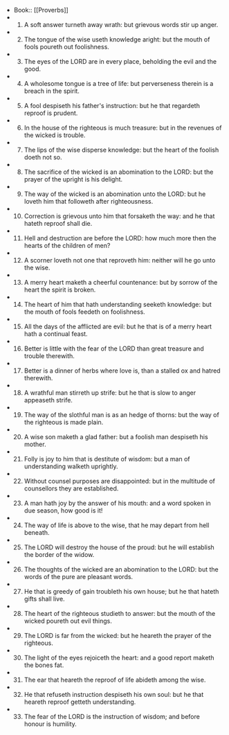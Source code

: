 - Book:: [[Proverbs]]
- 1. A soft answer turneth away wrath: but grievous words stir up anger.
- 2. The tongue of the wise useth knowledge aright: but the mouth of fools poureth out foolishness.
- 3. The eyes of the LORD are in every place, beholding the evil and the good.
- 4. A wholesome tongue is a tree of life: but perverseness therein is a breach in the spirit.
- 5. A fool despiseth his father's instruction: but he that regardeth reproof is prudent.
- 6. In the house of the righteous is much treasure: but in the revenues of the wicked is trouble.
- 7. The lips of the wise disperse knowledge: but the heart of the foolish doeth not so.
- 8. The sacrifice of the wicked is an abomination to the LORD: but the prayer of the upright is his delight.
- 9. The way of the wicked is an abomination unto the LORD: but he loveth him that followeth after righteousness.
- 10. Correction is grievous unto him that forsaketh the way: and he that hateth reproof shall die.
- 11. Hell and destruction are before the LORD: how much more then the hearts of the children of men?
- 12. A scorner loveth not one that reproveth him: neither will he go unto the wise.
- 13. A merry heart maketh a cheerful countenance: but by sorrow of the heart the spirit is broken.
- 14. The heart of him that hath understanding seeketh knowledge: but the mouth of fools feedeth on foolishness.
- 15. All the days of the afflicted are evil: but he that is of a merry heart hath a continual feast.
- 16. Better is little with the fear of the LORD than great treasure and trouble therewith.
- 17. Better is a dinner of herbs where love is, than a stalled ox and hatred therewith.
- 18. A wrathful man stirreth up strife: but he that is slow to anger appeaseth strife.
- 19. The way of the slothful man is as an hedge of thorns: but the way of the righteous is made plain.
- 20. A wise son maketh a glad father: but a foolish man despiseth his mother.
- 21. Folly is joy to him that is destitute of wisdom: but a man of understanding walketh uprightly.
- 22. Without counsel purposes are disappointed: but in the multitude of counsellors they are established.
- 23. A man hath joy by the answer of his mouth: and a word spoken in due season, how good is it!
- 24. The way of life is above to the wise, that he may depart from hell beneath.
- 25. The LORD will destroy the house of the proud: but he will establish the border of the widow.
- 26. The thoughts of the wicked are an abomination to the LORD: but the words of the pure are pleasant words.
- 27. He that is greedy of gain troubleth his own house; but he that hateth gifts shall live.
- 28. The heart of the righteous studieth to answer: but the mouth of the wicked poureth out evil things.
- 29. The LORD is far from the wicked: but he heareth the prayer of the righteous.
- 30. The light of the eyes rejoiceth the heart: and a good report maketh the bones fat.
- 31. The ear that heareth the reproof of life abideth among the wise.
- 32. He that refuseth instruction despiseth his own soul: but he that heareth reproof getteth understanding.
- 33. The fear of the LORD is the instruction of wisdom; and before honour is humility.
